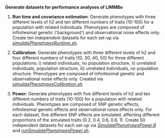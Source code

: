 **Generate datasets for performance analyses of LiMMBo**

1. **Run time and covariance estimation**: Generate phenotypes with three different levels of h2 and ten different numbers of traits (10-100) for a population with related individuals. Phenotypes are composed of infinitesimal genetic ('background') and observational noise effects only. Create ten independent datasets for each set-up via [*simulatePhenotypesRuntime.sh*](simulatePhenotypesRuntime.sh). 

1. **Calibration**: Generate phenotypes with three different levels of h2 and four different numbers of traits (10, 30, 40, 50) for three different populations: i) related individuals, no population structure, ii) unrelated individuals, population structure, iii) unrelated individuals, no population structure. Phenotypes are composed of infinitesimal genetic  and observational noise effects only. Created via [*simulatePhenotypesCalibration.sh*](simulatePhenotypesCalibration.sh).

1. **Power**: Generate phenotypes with five different levels of h2 and ten different numbers of traits (10-100) for a population with related individuals. Phenotypes are composed of SNP genetic effects, infinitesimal genetic effects and observational noise effects only. For each dataset, five different SNP effects are simulated, affecting different proportions of the simulated traits (0.2, 0.4, 0.6, 0.8, 1). Create 50 independent datasets for each set-up via [*SimulatePhenotypesPower.R*](SimulatePhenotypesPower.R) and [*runSimulatePhenotypesPower.sh*](runSimulatePhenotypesPower.sh).
